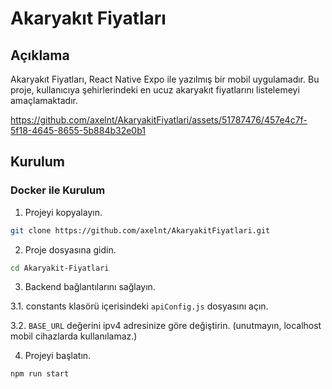 # Akaryakıt Fiyatları

## Açıklama

Akaryakıt Fiyatları, React Native Expo ile yazılmış bir mobil uygulamadır. Bu proje, kullanıcıya şehirlerindeki en ucuz akaryakıt fiyatlarını listelemeyi amaçlamaktadır.

https://github.com/axelnt/AkaryakitFiyatlari/assets/51787476/457e4c7f-5f18-4645-8655-5b884b32e0b1

## Kurulum

### Docker ile Kurulum

1. Projeyi kopyalayın.

```bash
git clone https://github.com/axelnt/AkaryakitFiyatlari.git
```

2. Proje dosyasına gidin.

```bash
cd Akaryakit-Fiyatlari
```

3. Backend bağlantılarını sağlayın.

3.1. constants klasörü içerisindeki `apiConfig.js` dosyasını açın.

3.2. `BASE_URL` değerini ipv4 adresinize göre değiştirin. (unutmayın, localhost mobil cihazlarda kullanılamaz.)

4. Projeyi başlatın.

```bash
npm run start
```
